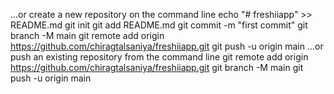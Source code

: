 …or create a new repository on the command line
echo "# freshiiapp" >> README.md
git init
git add README.md
git commit -m "first commit"
git branch -M main
git remote add origin https://github.com/chiragtalsaniya/freshiiapp.git
git push -u origin main
…or push an existing repository from the command line
git remote add origin https://github.com/chiragtalsaniya/freshiiapp.git
git branch -M main
git push -u origin main
